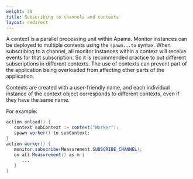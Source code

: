 ```yaml
---
weight: 30
title: Subscribing to channels and contexts
layout: redirect
---
```


A context is a parallel processing unit within Apama. Monitor instances can be deployed to multiple contexts using the `spawn...to` syntax. When subscribing to a channel, all monitor instances within a context will receive events for that subscription. So it is recommended practice to put different subscriptions in different contexts. The use of contexts can prevent part of the application being overloaded from affecting other parts of the application.

Contexts are created with a user-friendly name, and each individual instance of the context object corresponds to different contexts, even if they have the same name.

For example: 

```java
action onload() {
   context subContext := context("Worker");
   spawn worker() to subContext;
}
action worker() {
   monitor.subscribe(Measurement.SUBSCRIBE_CHANNEL);
   on all Measurement() as m {
      ...
   }
}  
```
